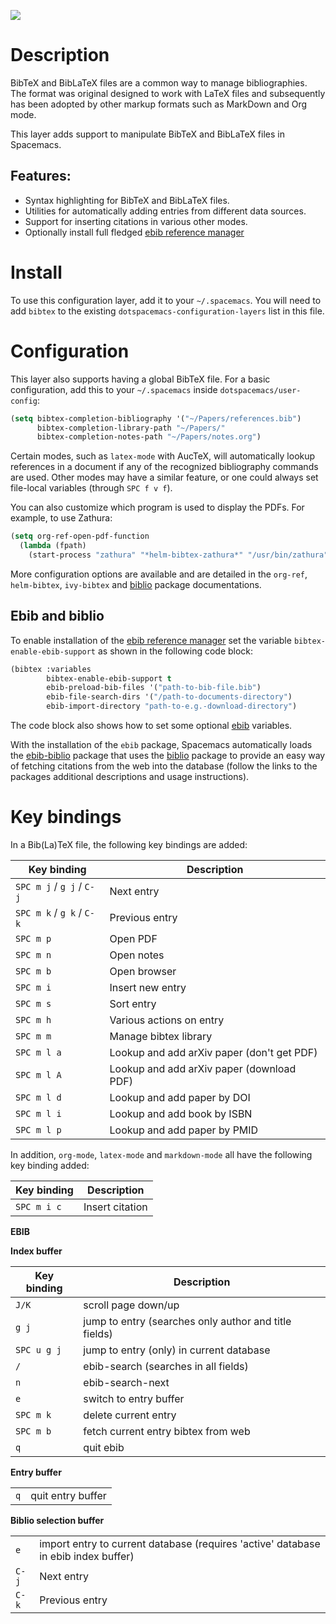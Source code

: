 ![](img/logo.png)

Description
===========

BibTeX and BibLaTeX files are a common way to manage bibliographies. The
format was original designed to work with LaTeX files and subsequently
has been adopted by other markup formats such as MarkDown and Org mode.

This layer adds support to manipulate BibTeX and BibLaTeX files in
Spacemacs.

Features:
---------

-   Syntax highlighting for BibTeX and BibLaTeX files.
-   Utilities for automatically adding entries from different data
    sources.
-   Support for inserting citations in various other modes.
-   Optionally install full fledged [ebib reference
    manager](https://joostkremers.github.io/ebib/ebib-manual.html)

Install
=======

To use this configuration layer, add it to your `~/.spacemacs`. You will
need to add `bibtex` to the existing `dotspacemacs-configuration-layers`
list in this file.

Configuration
=============

This layer also supports having a global BibTeX file. For a basic
configuration, add this to your `~/.spacemacs` inside
`dotspacemacs/user-config`:

``` commonlisp
(setq bibtex-completion-bibliography '("~/Papers/references.bib")
      bibtex-completion-library-path "~/Papers/"
      bibtex-completion-notes-path "~/Papers/notes.org")
```

Certain modes, such as `latex-mode` with AucTeX, will automatically
lookup references in a document if any of the recognized bibliography
commands are used. Other modes may have a similar feature, or one could
always set file-local variables (through `SPC f v f`).

You can also customize which program is used to display the PDFs. For
example, to use Zathura:

``` commonlisp
(setq org-ref-open-pdf-function
  (lambda (fpath)
    (start-process "zathura" "*helm-bibtex-zathura*" "/usr/bin/zathura" fpath)))
```

More configuration options are available and are detailed in the
`org-ref`, `helm-bibtex`, `ivy-bibtex` and
[biblio](https://github.com/cpitclaudel/biblio.el) package
documentations.

Ebib and biblio
---------------

To enable installation of the [ebib reference
manager](https://joostkremers.github.io/ebib/ebib-manual.html) set the
variable `bibtex-enable-ebib-support` as shown in the following code
block:

``` commonlisp
(bibtex :variables
        bibtex-enable-ebib-support t
        ebib-preload-bib-files '("path-to-bib-file.bib")
        ebib-file-search-dirs '("/path-to-documents-directory")
        ebib-import-directory "path-to-e.g.-download-directory")
```

The code block also shows how to set some optional
[ebib](https://joostkremers.github.io/ebib/ebib-manual.html) variables.

With the installation of the `ebib` package, Spacemacs automatically
loads the
[ebib-biblio](https://joostkremers.github.io/ebib/ebib-manual.html#integration-with-the-biblio-package)
package that uses the [biblio](https://github.com/cpitclaudel/biblio.el)
package to provide an easy way of fetching citations from the web into
the database (follow the links to the packages additional descriptions
and usage instructions).

Key bindings
============

In a Bib(La)TeX file, the following key bindings are added:

| Key binding               | Description                                |
|---------------------------|--------------------------------------------|
| `SPC m j` / `g j` / `C-j` | Next entry                                 |
| `SPC m k` / `g k` / `C-k` | Previous entry                             |
| `SPC m p`                 | Open PDF                                   |
| `SPC m n`                 | Open notes                                 |
| `SPC m b`                 | Open browser                               |
| `SPC m i`                 | Insert new entry                           |
| `SPC m s`                 | Sort entry                                 |
| `SPC m h`                 | Various actions on entry                   |
| `SPC m m`                 | Manage bibtex library                      |
| `SPC m l a`               | Lookup and add arXiv paper (don't get PDF) |
| `SPC m l A`               | Lookup and add arXiv paper (download PDF)  |
| `SPC m l d`               | Lookup and add paper by DOI                |
| `SPC m l i`               | Lookup and add book by ISBN                |
| `SPC m l p`               | Lookup and add paper by PMID               |

In addition, `org-mode`, `latex-mode` and `markdown-mode` all have the
following key binding added:

| Key binding | Description     |
|-------------|-----------------|
| `SPC m i c` | Insert citation |

**EBIB**

**Index buffer**

| Key binding | Description                                           |
|-------------|-------------------------------------------------------|
| `J/K`       | scroll page down/up                                   |
| `g j`       | jump to entry (searches only author and title fields) |
| `SPC u g j` | jump to entry (only) in current database              |
| `/`         | ebib-search (searches in all fields)                  |
| `n`         | ebib-search-next                                      |
| `e`         | switch to entry buffer                                |
| `SPC m k`   | delete current entry                                  |
| `SPC m b`   | fetch current entry bibtex from web                   |
| `q`         | quit ebib                                             |

**Entry buffer**

|     |                   |
|-----|-------------------|
| `q` | quit entry buffer |

**Biblio selection buffer**

|       |                                                                                    |
|-------|------------------------------------------------------------------------------------|
| `e`   | import entry to current database (requires 'active' database in ebib index buffer) |
| `C-j` | Next entry                                                                         |
| `C-k` | Previous entry                                                                     |
